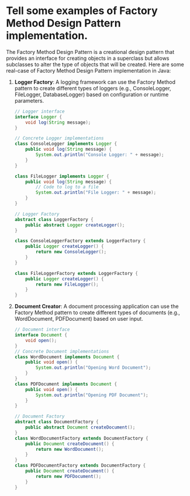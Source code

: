 # Tell some examples of Factory Method Design Pattern implementation.
The Factory Method Design Pattern is a creational design pattern that provides an interface for creating objects in a superclass but allows subclasses to alter the type of objects that will be created. Here are some real-case of Factory Method Design Pattern implementation in Java:

1. **Logger Factory**:
   A logging framework can use the Factory Method pattern to create different types of loggers (e.g., ConsoleLogger, FileLogger, DatabaseLogger) based on configuration or runtime parameters.

   ```java
   // Logger interface
   interface Logger {
       void log(String message);
   }

   // Concrete Logger implementations
   class ConsoleLogger implements Logger {
       public void log(String message) {
           System.out.println("Console Logger: " + message);
       }
   }

   class FileLogger implements Logger {
       public void log(String message) {
           // Code to log to a file
           System.out.println("File Logger: " + message);
       }
   }

   // Logger Factory
   abstract class LoggerFactory {
       public abstract Logger createLogger();
   }

   class ConsoleLoggerFactory extends LoggerFactory {
       public Logger createLogger() {
           return new ConsoleLogger();
       }
   }

   class FileLoggerFactory extends LoggerFactory {
       public Logger createLogger() {
           return new FileLogger();
       }
   }
   ```
   
2. **Document Creator**:
   A document processing application can use the Factory Method pattern to create different types of documents (e.g., WordDocument, PDFDocument) based on user input.

    ```java
    // Document interface
    interface Document {
        void open();
    }
    // Concrete Document implementations
    class WordDocument implements Document {
        public void open() {
            System.out.println("Opening Word Document");
        }
    }
    class PDFDocument implements Document {
        public void open() {
            System.out.println("Opening PDF Document");
        }
    }
   
    // Document Factory
    abstract class DocumentFactory {
        public abstract Document createDocument();
    }
    class WordDocumentFactory extends DocumentFactory {
        public Document createDocument() {
            return new WordDocument();
        }
    }
    class PDFDocumentFactory extends DocumentFactory {
        public Document createDocument() {
            return new PDFDocument();
        }
    }
    ```
